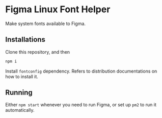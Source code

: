# Figma Linux Font Helper

Make system fonts available to Figma.

## Installations

Clone this repository, and then 

```bash
npm i
```

Install `fontconfig` dependency. Refers to distribution documentations on how to install it.

## Running 

Either `npm start` whenever you need to run Figma, or set up `pm2` to run it automatically.